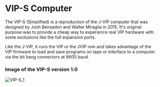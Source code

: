 # VIP-S Computer
The VIP-S (Simplified) is a reproduction of the J-VIP computer that was designed by Josh Bensadon and Walter Miraglia in 2015. It's original purpose was to provide a cheap way to experience real VIP hardware with some exclusions like the full expansion ports.

Like the J-VIP, it runs the VIP or the JVIP rom and takes advantage of the VIP firmware to load and save programs on tape or interface to a computer via the bit bang connectors at 9600 baud.


### Image of the VIP-S version 1.0
![VIP-S_1](https://github.com/user-attachments/assets/ce51a39c-0fab-4ee3-a5e9-266b50a534c2)
